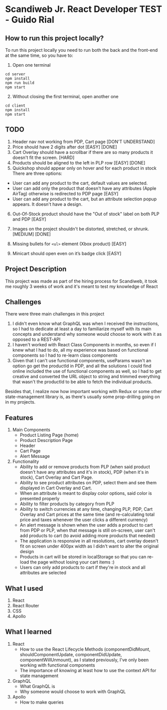 # Scandiweb Jr. React Developer TEST - Guido Rial

## How to run this project locally?

To run this project locally you need to run both the back and the front-end at the same time, so you have to:

1. Open one terminal

```
cd server
npm install
npm run build
npm start
```

2. Without closing the first terminal, open another one

```
cd client
npm install
npm start
```

## TODO

1. Header nav not working from PDP, Cart page [DON'T UNDERSTAND]
2. Price should have 2 digits after dot [EASY] [DONE]
3. Cart Overlay should have a scrollbar if there are so many products it doesn't fit the screen. [HARD]
4. Products should be aligned to the left in PLP row [EASY] [DONE]
5. Quickshop should appear only on hover and for each product in stock
   There are three options:

-   User can add any product to the cart, default values are selected.
-   User can add only the product that doesn't have any attributes (Apple AirTag) otherwise is redirected to PDP page [EASY]
-   User can add any product to the cart, but an attribute selection popup appears. It doesn't have a design.

6. Out-Of-Stock product should have the "Out of stock" label on both PLP and PDP [EASY]

7. Images on the project shouldn't be distorted, stretched, or shrunk. [MEDIUM] [DONE]

8. Missing bullets for `<ul>` element (Xbox product) [EASY]

9. Minicart should open even on it’s badge click [EASY]

## Project Description

This project was made as part of the hiring process for Scandiweb, it took me roughly 3 weeks of work and it's meant to test my knowledge of React

## Challenges

There were three main challenges in this project

1. I didn't even know what GraphQL was when I received the instructions, so I had to dedicate at least a day to familiarize myself with its main concepts and understand why someone would choose to work with it as opposed to a REST-API
2. I haven't worked with React Class Components in months, so even if I knew what I had to do, all my experience was based on functional components so I had to re-learn class components
3. Given that I can't use functional components, useParams wasn't an option go get the productId in PDP, and all the solutions I could find online included the use of functional components as well, so I had to get creative and converted the URL object to string and trimmed everything that wasn't the productId to be able to fetch the individual products.

Besides that, I realize now how important working with Redux or some other state-management library is, as there's usually some prop-drilling going on in my projects.

## Features

1. Main Components
    - Product Listing Page (home)
    - Product Description Page
    - Header
    - Cart Page
    - Alert Message
2. Functionality
    - Ability to add or remove products from PLP (when said product doesn't have any attributes and it's in stock), PDP (when it's in stock), Cart Overlay and Cart Page.
    - Ability to see product attributes on PDP, select them and see them displayed in Cart Overlay and Cart.
    - When an attribute is meant to display color options, said color is presented properly
    - Ability to filter products by category from PLP
    - Ability to switch currencies at any time, changing PLP, PDP, Cart Overlay and Cart prices at the same time (and re-calculating total price and taxes whenever the user clicks a different currency)
    - An alert message is shown when the user adds a product to cart from PDP or PLP, when that message is still on-screen, user can't add products to cart (to avoid adding more products that needed)
    - The application is responsive in all resolutions, cart overlay doesn't fit on screen under 400px width as I didn't want to alter the original design
    - Products in cart will be stored in localStorage so that you can re-load the page without losing your cart items :)
    - Users can only add products to cart if they're in stock and all attributes are selected

## What I used

1. React
2. React Router
3. CSS
4. Apollo

## What I learned

1. React
    - How to use the React Lifecycle Methods (componentDidMount, shouldComponentUpdate, componentDidUpdate, componentWillUnmount), as I stated previously, I've only been working with functional components
    - The importance of knowing at least how to use the context API for state management
2. GraphQL
    - What GraphQL is
    - Why someone would choose to work with GraphQL
3. Apollo
    - How to make queries
